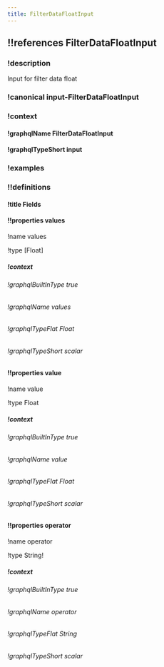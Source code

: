 ```yaml
---
title: FilterDataFloatInput
---
```

## !!references FilterDataFloatInput

### !description

Input for filter data float

### !canonical input-FilterDataFloatInput

### !context

#### !graphqlName FilterDataFloatInput

#### !graphqlTypeShort input

### !examples

### !!definitions

#### !title Fields

#### !!properties values

!name values

!type \[Float]



##### !context

###### !graphqlBuiltInType true

###### !graphqlName values

###### !graphqlTypeFlat Float

###### !graphqlTypeShort scalar

#### !!properties value

!name value

!type Float



##### !context

###### !graphqlBuiltInType true

###### !graphqlName value

###### !graphqlTypeFlat Float

###### !graphqlTypeShort scalar

#### !!properties operator

!name operator

!type String!



##### !context

###### !graphqlBuiltInType true

###### !graphqlName operator

###### !graphqlTypeFlat String

###### !graphqlTypeShort scalar
